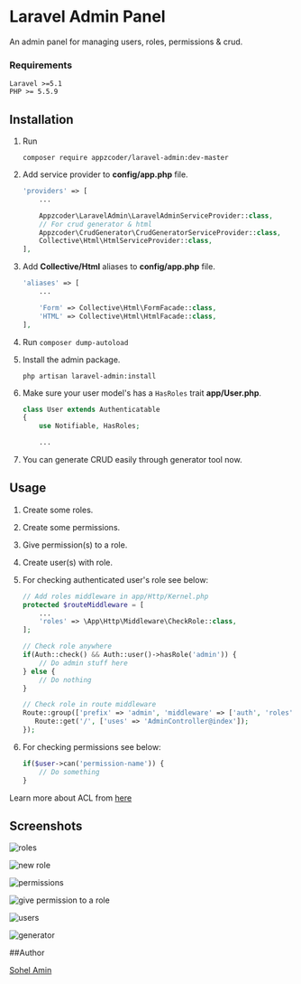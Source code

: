 # Laravel Admin Panel
An admin panel for managing users, roles, permissions & crud.

### Requirements
    Laravel >=5.1
    PHP >= 5.5.9

## Installation

1. Run
    ```
    composer require appzcoder/laravel-admin:dev-master
    ```

2. Add service provider to **config/app.php** file.
    ```php
    'providers' => [
        ...

        Appzcoder\LaravelAdmin\LaravelAdminServiceProvider::class,
        // For crud generator & html
        Appzcoder\CrudGenerator\CrudGeneratorServiceProvider::class,
        Collective\Html\HtmlServiceProvider::class,
    ],
    ```
3. Add **Collective/Html** aliases to **config/app.php** file.
    ```php
    'aliases' => [
        ...

        'Form' => Collective\Html\FormFacade::class,
        'HTML' => Collective\Html\HtmlFacade::class,
    ],
    ```
4. Run ```composer dump-autoload```

5. Install the admin package.
    ```
    php artisan laravel-admin:install
    ```

6. Make sure your user model's has a ```HasRoles``` trait **app/User.php**.
    ```php
    class User extends Authenticatable
    {
        use Notifiable, HasRoles;

        ...
    ```

7. You can generate CRUD easily through generator tool now.

## Usage

1. Create some roles.

2. Create some permissions.

3. Give permission(s) to a role.

4. Create user(s) with role.

5. For checking authenticated user's role see below:
    ```php
    // Add roles middleware in app/Http/Kernel.php
    protected $routeMiddleware = [
        ...
        'roles' => \App\Http\Middleware\CheckRole::class,
    ];
    ```

    ```php
    // Check role anywhere
    if(Auth::check() && Auth::user()->hasRole('admin')) {
        // Do admin stuff here
    } else {
        // Do nothing
    }

    // Check role in route middleware
    Route::group(['prefix' => 'admin', 'middleware' => ['auth', 'roles'], 'roles' => 'admin'], function () {
       Route::get('/', ['uses' => 'AdminController@index']);
    });
    ```

6. For checking permissions see below:

    ```php
    if($user->can('permission-name')) {
        // Do something
    }
    ```

Learn more about ACL from [here](https://laravel.com/docs/5.3/authorization)

## Screenshots

![roles](https://cloud.githubusercontent.com/assets/1708683/19971502/70eff1f6-a209-11e6-8fa0-1ff381198f1a.png)

![new role](https://cloud.githubusercontent.com/assets/1708683/19971566/98785114-a209-11e6-9a2d-d027c13eb2d6.png)

![permissions](https://cloud.githubusercontent.com/assets/1708683/19971588/a90eafbe-a209-11e6-8631-f2489dc6c547.png)

![give permission to a role](https://cloud.githubusercontent.com/assets/1708683/19971609/bb4fa1a6-a209-11e6-891b-5b10629ea1a9.png)

![users](https://cloud.githubusercontent.com/assets/1708683/19971636/cb71096c-a209-11e6-964f-a60d7f84b434.png)

![generator](https://cloud.githubusercontent.com/assets/1708683/19971653/dc239810-a209-11e6-8348-83ff1eb4add6.png)


##Author

[Sohel Amin](http://www.sohelamin.com)
